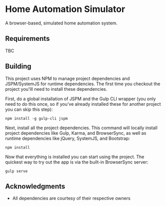 # Home Automation Simulator
A browser-based, simulated home automation system.

## Requirements
TBC

## Building

This project uses NPM to manage project dependencies and JSPM/SystemJS for runtime dependencies. The first time you 
checkout the project you'lll need to install these dependencies. 

First, do a global installation of JSPM and the Gulp CLI wrapper (you only need to do this once, so if you've already 
installed these for another project you can skip this step): 

```
npm install -g gulp-cli jspm
```

Next, install all the project dependencies. This command will locally install project dependencies like Gulp, Karma, and
 BrowserSync, as well as runtime dependencies like jQuery, SystemJS, and Bootstrap:
```
npm install
```

Now that everything is installed you can start using the project. The quickest way to try out the app is via the 
built-in BrowserSync server:

```
gulp serve
```

## Acknowledgments

* All dependencies are courtesy of their respective owners